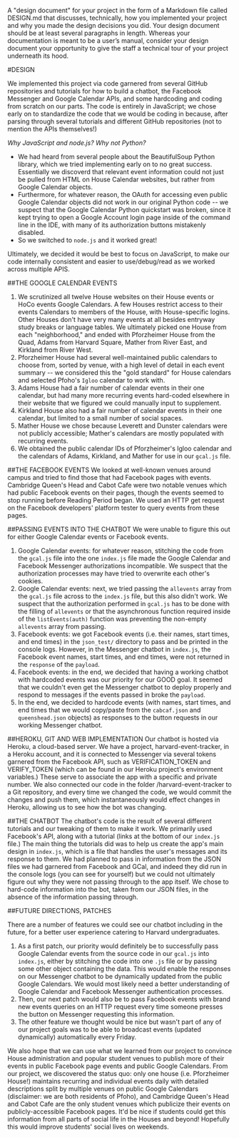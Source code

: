 A "design document" for your project in the form of a Markdown file called DESIGN.md that discusses, technically,
how you implemented your project and why you made the design decisions you did.
Your design document should be at least several paragraphs in length.
Whereas your documentation is meant to be a user’s manual,
consider your design document your opportunity to give the staff a technical tour of your project underneath its hood.

#DESIGN

We implemented this project via code garnered from several GitHub repositories and tutorials for how to build a chatbot,
the Facebook Messenger and Google Calendar APIs, and some hardcoding and coding from scratch on our parts.
The code is entirely in JavaScript; we chose early on to standardize the code that we would be coding in because,
after parsing through several tutorials and different GitHub repositories (not to mention the APIs themselves!)

*Why JavaScript and node.js? Why not Python?*

*   We had heard from several people about the BeautifulSoup Python library, which we tried implementing early on to no great success. Essentially we discoverd that relevant event information could not just be pulled from HTML on House Calendar websites, but rather from Google Calendar objects.
*   Furthermore, for whatever reason, the OAuth for accessing even public Google Calendar objects did not work in our original Python code -- we suspect that the Google Calendar Python quickstart was broken, since it kept trying to open a Google Account login page inside of the command line in the IDE, with many of its authorization buttons mistakenly disabled.
*   So we switched to `node.js` and it worked great!

Ultimately, we decided it would be best to focus on JavaScript, to make our code internally consistent and easier to use/debug/read as we worked across multiple APIS.

##THE GOOGLE CALENDAR EVENTS

1. We scrutinized all twelve House websites on their House events or HoCo events Google Calendars. A few Houses restrict access to their events Calendars to members of the House, with House-specific logins. Other Houses don't have very many events at all besides entryway study breaks or language tables. We ultimately picked one House from each "neighborhood," and ended with Pforzheimer House from the Quad, Adams from Harvard Square, Mather from River East, and Kirkland from River West.
2. Pforzheimer House had several well-maintained public calendars to choose from, sorted by venue, with a high level of detail in each event summary -- we considered this the "gold standard" for House calendars and selected Pfoho's `Igloo` calendar to work with.
3. Adams House had a fair number of calendar events in their one calendar, but had many more recurring events hard-coded elsewhere in their website that we figured we could manually input to supplement.
4. Kirkland House also had a fair number of calendar events in their one calendar, but limited to a small number of social spaces.
5. Mather House we chose because Leverett and Dunster calendars were not publicly accessible; Mather's calendars are mostly populated with recurring events.
6. We obtained the public calendar IDs of Pforzheimer's Igloo calendar and the calendars of Adams, Kirkland, and Mather for use in our `gcal.js` file.

##THE FACEBOOK EVENTS
We looked at well-known venues around campus and tried to find those that had Facebook pages with events.
Cambridge Queen's Head and Cabot Cafe were two notable venues which had public Facebook events on their pages, though the events seemed to stop running before Reading Period began.
We used an HTTP get request on the Facebook developers' platform tester to query events from these pages.

##PASSING EVENTS INTO THE CHATBOT
We were unable to figure this out for either Google Calendar events or Facebook events.

1. Google Calendar events: for whatever reason, stitching the code from the `gcal.js` file into the one `index.js` file made the Google Calendar and Facebook Messenger authorizations incompatible. We suspect that the authorization processes may have tried to overwrite each other's cookies.
2. Google Calendar events: next, we tried passing the `allevents` array from the `gcal.js` file across to the `index.js` file, but this also didn't work. We suspect that the authorization performed in `gcal.js` has to be done with the filling of `allevents` or that the asynchronous function required inside of the `listEvents(auth)` function was preventing the non-empty `allevents` array from passing.
3. Facebook events: we got Facebook events (i.e. their names, start times, and end times) in the `json_test/` directory to pass and be printed in the console logs. However, in the Messenger chatbot in `index.js`, the Facebook event names, start times, and end times, were not returned in the `response` of the `payload`.
4. Facebook events: in the end, we decided that having a working chatbot with hardcoded events was our priority for our GOOD goal. It seemed that we couldn't even get the Messenger chatbot to deploy properly and respond to messages if the events passed in broke the `payload`.
4. In the end, we decided to hardcode events (with names, start times, and end times that we would copy/paste from the `cabcaf.json` and `queenshead.json` objects) as responses to the button requests in our working Messenger chatbot.

##HEROKU, GIT AND WEB IMPLEMENTATION
Our chatbot is hosted via Heroku, a cloud-based server. We have a project, harvard-event-tracker, in a Heroku account,
and it is connected to Messenger via several tokens garnered from the Facebook API, such as VERIFICATION_TOKEN and VERIFY_TOKEN (which can be found in our Heroku project's environment variables.)
These serve to associate the app with a specific and private number. We also connected our code in the folder /harvard-event-tracker
to a Git repository, and every time we changed the code, we would commit the changes and push them, which instantaneously would effect changes in Heroku, allowing us to see how the bot was changing.

##THE CHATBOT
The chatbot's code is the result of several different tutorials and our tweaking of them to make it work.
We primarily used Facebook's API, along with a tutorial (links at the bottom of our `index.js` file.)
The main thing the tutorials did was to help us create the app's main design in `index.js`, which is a file that handles the user's messages and its response to them.
We had planned to pass in information from the JSON files we had garnered from Facebook and GCal, and indeed they did run in the console logs (you can see for yourself) but we could not ultimately figure out why they were not passing through to the app itself. We chose to hard-code information into the bot, taken from our JSON files, in the absence of the information passing through.

##FUTURE DIRECTIONS, PATCHES

There are a number of features we could see our chatbot including in the future, for a better user experience catering to Harvard undergraduates.

1. As a first patch, our priority would definitely be to successfully pass Google Calendar events from the source code in our `gcal.js` into `index.js`, either by stitching the code into one `.js` file or by passing some other object containing the data. This would enable the responses on our Messenger chatbot to be dynamically updated from the public Google Calendars. We would most likely need a better understanding of Google Calendar and Facebook Messenger authentication processes.
2. Then, our next patch would also be to pass Facebook events with brand new events queries on an HTTP request every time someone presses the button on Messenger requesting this information.
3. The other feature we thought would be nice but wasn't part of any of our project goals was to be able to broadcast events (updated dynamically) automatically every Friday.

We also hope that we can use what we learned from our project to convince House administration and popular student venues to publish more of their events in public Facebook page events and public Google Calendars.
From our project, we discovered the status quo: only one house (i.e. Pforzheimer House!) maintains recurring and individual events daily with detailed descriptions split by multiple venues on public Google Calendars (disclaimer: we are both residents of Pfoho), and Cambridge Queen's Head and Cabot Cafe are the only student venues which publicize their events on publicly-accessible Facebook pages.
It'd be nice if students could get this information from all parts of social life in the Houses and beyond! Hopefully this would improve students' social lives on weekends.